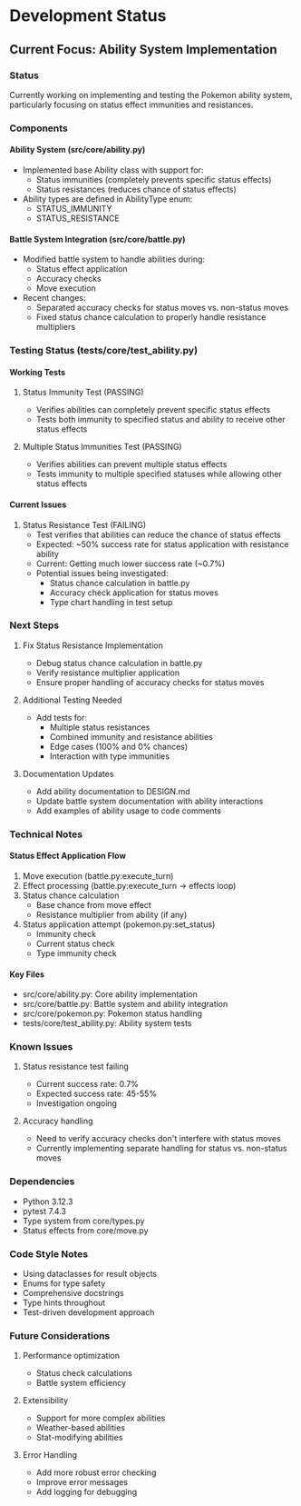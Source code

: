 # Development Status

## Current Focus: Ability System Implementation

### Status
Currently working on implementing and testing the Pokemon ability system, particularly focusing on status effect immunities and resistances.

### Components

#### Ability System (src/core/ability.py)
- Implemented base Ability class with support for:
  - Status immunities (completely prevents specific status effects)
  - Status resistances (reduces chance of status effects)
- Ability types are defined in AbilityType enum:
  - STATUS_IMMUNITY
  - STATUS_RESISTANCE

#### Battle System Integration (src/core/battle.py)
- Modified battle system to handle abilities during:
  - Status effect application
  - Accuracy checks
  - Move execution
- Recent changes:
  - Separated accuracy checks for status moves vs. non-status moves
  - Fixed status chance calculation to properly handle resistance multipliers

### Testing Status (tests/core/test_ability.py)

#### Working Tests
1. Status Immunity Test (PASSING)
   - Verifies abilities can completely prevent specific status effects
   - Tests both immunity to specified status and ability to receive other status effects

2. Multiple Status Immunities Test (PASSING)
   - Verifies abilities can prevent multiple status effects
   - Tests immunity to multiple specified statuses while allowing other status effects

#### Current Issues
1. Status Resistance Test (FAILING)
   - Test verifies that abilities can reduce the chance of status effects
   - Expected: ~50% success rate for status application with resistance ability
   - Current: Getting much lower success rate (~0.7%)
   - Potential issues being investigated:
     - Status chance calculation in battle.py
     - Accuracy check application for status moves
     - Type chart handling in test setup

### Next Steps

1. Fix Status Resistance Implementation
   - Debug status chance calculation in battle.py
   - Verify resistance multiplier application
   - Ensure proper handling of accuracy checks for status moves

2. Additional Testing Needed
   - Add tests for:
     - Multiple status resistances
     - Combined immunity and resistance abilities
     - Edge cases (100% and 0% chances)
     - Interaction with type immunities

3. Documentation Updates
   - Add ability documentation to DESIGN.md
   - Update battle system documentation with ability interactions
   - Add examples of ability usage to code comments

### Technical Notes

#### Status Effect Application Flow
1. Move execution (battle.py:execute_turn)
2. Effect processing (battle.py:execute_turn -> effects loop)
3. Status chance calculation
   - Base chance from move effect
   - Resistance multiplier from ability (if any)
4. Status application attempt (pokemon.py:set_status)
   - Immunity check
   - Current status check
   - Type immunity check

#### Key Files
- src/core/ability.py: Core ability implementation
- src/core/battle.py: Battle system and ability integration
- src/core/pokemon.py: Pokemon status handling
- tests/core/test_ability.py: Ability system tests

### Known Issues
1. Status resistance test failing
   - Current success rate: 0.7%
   - Expected success rate: 45-55%
   - Investigation ongoing

2. Accuracy handling
   - Need to verify accuracy checks don't interfere with status moves
   - Currently implementing separate handling for status vs. non-status moves

### Dependencies
- Python 3.12.3
- pytest 7.4.3
- Type system from core/types.py
- Status effects from core/move.py

### Code Style Notes
- Using dataclasses for result objects
- Enums for type safety
- Comprehensive docstrings
- Type hints throughout
- Test-driven development approach

### Future Considerations
1. Performance optimization
   - Status check calculations
   - Battle system efficiency

2. Extensibility
   - Support for more complex abilities
   - Weather-based abilities
   - Stat-modifying abilities

3. Error Handling
   - Add more robust error checking
   - Improve error messages
   - Add logging for debugging
